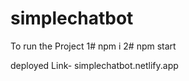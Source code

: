 # simplechatbot

To run the Project
1# npm i 
2# npm start

deployed Link- simplechatbot.netlify.app
